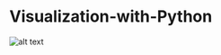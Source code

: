 # Visualization-with-Python
![alt text](https://github.com/bullting/Visualization-with-Python/edit/master/.png)
